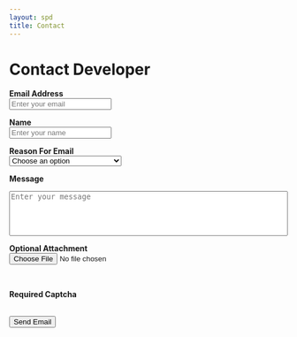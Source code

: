 ```yaml
---
layout: spd
title: Contact
---
```


# Contact Developer

<form action="https://getform.io/f/02a3564b-9d9e-4cce-8692-50d97bf3c7de" method="POST">
  <label><b>Email Address</b></label><br/>
  <input type="email" name="email" minlength="8" maxlength="256" placeholder="Enter your email"
    oninvalid="this.setCustomValidity('Please enter a valid email')"
    oninput="this.setCustomValidity('')" required>
  <br/>

  <label><b>Name</b></label><br/>
  <input type="text" name="name" minlength="4" maxlength="64" placeholder="Enter your name"
    oninvalid="this.setCustomValidity('Please enter your name')"
    oninput="this.setCustomValidity('')" required>
  <br/>

  <label><b>Reason For Email</b></label><br/>
  <select name="reason" required>
    <option selected disabled value ="">Choose an option</option>
    <option>Question about game</option>
    <option>Comment about game</option>
    <option>Report a problem or need help</option>
    <option>Question for author</option>
  </select><br/>

  <label><b>Message</b></label><br/>
  <textarea type="text" name="message" minlength="8" maxlength="2048" placeholder="Enter your message"
    rows="5" style="width:100%; resize:none"
    oninvalid="this.setCustomValidity('Please enter your message to the developer')"
    oninput="this.setCustomValidity('')" required></textarea><br/>

  <label><b>Optional Attachment</b></label><br/>
  <input type="file" name="file"><br/>

  <!-- add hidden Honeypot input to prevent spams -->
  <input type="hidden" name="_gotcha" style="display:none !important"><br/>

  <label><b>Required Captcha</b></label><br/>
  <div class="g-recaptcha" data-sitekey="6LdQdgMkAAAAAKp02EkfqWlezYA_LcdE31DISsiF"></div>

  <br/>
  <button type="submit">Send Email</button>
</form>

<br/>

